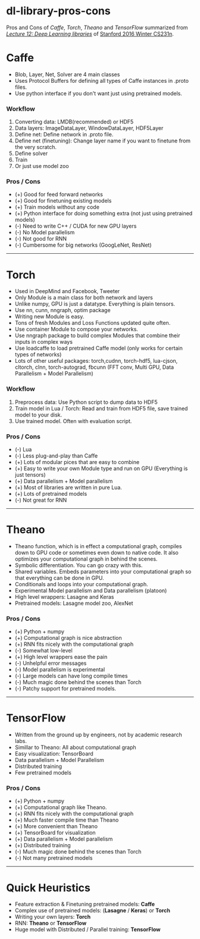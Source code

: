 # dl-library-pros-cons
Pros and Cons of *Caffe*, *Torch*, *Theano* and *TensorFlow* summarized from *[Lecture 12: Deep Learning libraries](https://www.youtube.com/watch?v=XgFlBsl0Lq4&index=11&list=PLlJy-eBtNFt6EuMxFYRiNRS07MCWN5UIA)* of [Stanford 2016 Winter CS231n](http://cs231n.github.io/).

# Caffe
- Blob, Layer, Net, Solver are 4 main classes
- Uses Protocol Buffers for defining all types of Caffe instances in .proto files.
- Use python interface if you don't want just using pretrained models.

### Workflow
1. Converting data: LMDB(recommended) or HDF5
2. Data layers: ImageDataLayer, WindowDataLayer, HDF5Layer
3. Define net: Define network in .proto file.
4. Define net (finetuning): Change layer name if you want to finetune from the very scratch.
5. Define solver
6. Train
7. Or just use model zoo

### Pros / Cons
- (+) Good for feed forward networks
- (+) Good for finetuning existing models
- (+) Train models without any code
- (+) Python interface for doing something extra (not just using pretrained models)
- (-) Need to write C++ / CUDA for new GPU layers
- (-) No Model parallelism
- (-) Not good for RNN
- (-) Cumbersome for big networks (GoogLeNet, ResNet)

---

# Torch
- Used in DeepMind and Facebook, Tweeter
- Only Module is a main class for both network and layers
- Unlike numpy, GPU is just a datatype. Everything is plain tensors.
- Use nn, cunn, nngraph, optim package
- Writing new Module is easy.
- Tons of fresh Modules and Loss Functions updated quite often.
- Use container Module to compose your networks.
- Use nngraph package to build complex Modules that combine their inputs in complex ways
- Use loadcaffe to load pretrained Caffe model (only works for certain types of networks) 
- Lots of other useful packages: torch,cudnn, torch-hdf5, lua-cjson, cltorch, clnn, torch-autograd, fbcunn (FFT conv, Multi GPU, Data Parallelism + Model Parallelism)

### Workflow
1. Preprocess data: Use Python script to dump data to HDF5
2. Train model in Lua / Torch: Read and train from HDF5 file, save trained model to your disk.
3. Use trained model. Often with evaluation script.

### Pros / Cons
- (-) Lua
- (-) Less plug-and-play than Caffe
- (+) Lots of modular pices that are easy to combine
- (+) Easy to write your own Module type and run on GPU (Everything is just tensors)
- (+) Data parallelism + Model parallelism
- (+) Most of libraries are written in pure Lua.
- (+) Lots of pretrained models
- (-) Not great for RNN

---

# Theano
- Theano function, which is in effect a computational graph, compiles down to GPU code or sometimes even down to native code. It also optimizes your computational graph in behind the scenes.
- Symbolic differentiation. You can go crazy with this.
- Shared variables. Embeds parameters into your computational graph so that everything can be done in GPU.
- Conditionals and loops into your computational graph.
- Experimental Model parallelism and Data parallelism (platoon)
- High level wrappers: Lasagne and Keras
- Pretrained models: Lasagne model zoo, AlexNet

### Pros / Cons
- (+) Python + numpy
- (+) Computational graph is nice abstraction
- (+) RNN fits nicely with the computational graph
- (-) Somewhat low-level
- (+) High level wrappers ease the pain
- (-) Unhelpful error messages
- (-) Model parallelism is experimental
- (-) Large models can have long compile times
- (-) Much magic done behind the scenes than Torch
- (-) Patchy support for pretrained models.

---

# TensorFlow
- Written from the ground up by engineers, not by academic research labs.
- Simillar to Theano: All about computational graph
- Easy visualization: TensorBoard
- Data parallelism + Model Parallelism
- Distributed training
- Few pretrained models

### Pros / Cons
- (+) Python + numpy
- (+) Computational graph like Theano.
- (+) RNN fits nicely with the computational graph
- (+) Much faster compile time than Theano
- (+) More convenient than Theano
- (+) TensorBoard for visualization
- (+) Data parallelism + Model parallelism
- (+) Distributed training
- (-) Much magic done behind the scenes than Torch
- (-) Not many pretrained models

---

# Quick Heuristics
- Feature extraction & Finetuning pretrained models: **Caffe**
- Complex use of pretrained models: (**Lasagne** / **Keras**) or **Torch**
- Writing your own layers: **Torch**
- RNN: **Theano** or **TensorFlow**
- Huge model with Distributed / Parallel training: **TensorFlow**
